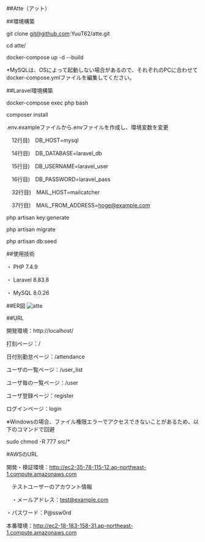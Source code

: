 ##Atte（アット）

##環境構築

git clone git@github.com:YuuT62/atte.git

cd atte/

docker-compose up -d --build

*MySQLは、OSによって起動しない場合があるので、それぞれのPCに合わせてdocker-compose.ymlファイルを編集してください。

##Laravel環境構築

docker-compose exec php bash

composer install

.env.exampleファイルから.envファイルを作成し、環境変数を変更

　12行目)　DB_HOST=mysql

　14行目)　DB_DATABASE=laravel_db

　15行目)　DB_USERNAME=laravel_user

　16行目)　DB_PASSWORD=laravel_pass

　32行目)　MAIL_HOST=mailcatcher

  　37行目)　MAIL_FROM_ADDRESS=hoge@example.com

php artisan key:generate

php artisan migrate

php artisan db:seed

##使用技術

・ PHP 7.4.9

・ Laravel 8.83.8

・ MySQL 8.0.26

##ER図
![atte](https://github.com/YuuT62/atte/assets/57668081/da2c3b88-5ef6-402a-b558-fa238789db1b)


##URL

開発環境：http://localhost/

打刻ページ：/

日付別勤怠ページ：/attendance

ユーザの一覧ページ：/user_list

ユーザ毎の一覧ページ：/user

ユーザ登録ページ：register

ログインページ：login

※Windowsの場合、ファイル権限エラーでアクセスできないことがあるため、以下のコマンドで回避

sudo chmod -R 777 src/*

#AWSのURL

開発・検証環境：http://ec2-35-78-115-12.ap-northeast-1.compute.amazonaws.com

　テストユーザーのアカウント情報
 
 　・メールアドレス：test@example.com
  
   ・パスワード：P@ssw0rd

本番環境：http://ec2-18-183-158-31.ap-northeast-1.compute.amazonaws.com


